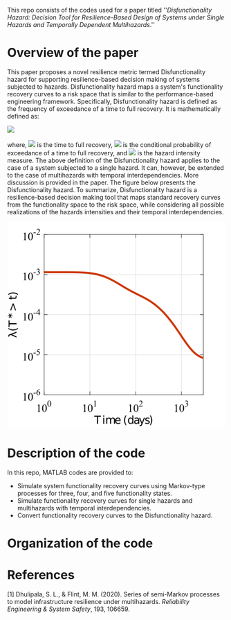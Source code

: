 This repo consists of the codes used for a paper titled ''*Disfunctionality Hazard: Decision Tool for Resilience-Based Design of Systems under Single Hazards and Temporally Dependent Multihazards*.''

# Overview of the paper

This paper proposes a novel resilience metric termed Disfunctionality hazard for supporting resilience-based decision making of systems subjected to hazards. Disfunctionality hazard maps a system's functionality recovery curves to a risk space that is similar to the performance-based engineering framework. Specifically, Disfunctionality hazard is defined as the frequency of exceedance of a time to full recovery. It is mathematically defined as:

<img src="https://render.githubusercontent.com/render/math?math=\lambda(T^* > t) = \int P(T^* > t|IM) |dIM|">


where, <img src="https://render.githubusercontent.com/render/math?math=T^*"> is the time to full recovery, <img src="https://render.githubusercontent.com/render/math?math=P(.)"> is the conditional probability of exceedance of a time to full recovery, and <img src="https://render.githubusercontent.com/render/math?math=IM"> is the hazard intensity measure. The above definition of the Disfunctionality hazard applies to the case of a system subjected to a single hazard. It can, however, be extended to the case of multihazards with temporal interdependencies. More discussion is provided in the paper. The figure below presents the Disfunctionality hazard. To summarize, Disfunctionality hazard is a resilience-based decision making tool that maps standard recovery curves from the functionality space to the risk space, while considering all possible realizations of the hazards intensities and their temporal interdependencies.

![Figure: Illustrating the disfunctionality hazard](Two_States_Haz.png)

# Description of the code

In this repo, MATLAB codes are provided to:

* Simulate system functionality recovery curves using Markov-type processes for three, four, and five functionality states.
* Simulate functionality recovery curves for single hazards and multihazards with temporal interdependencies.
* Convert functionality recovery curves to the Disfunctionality hazard.

# Organization of the code


# References
 [1] Dhulipala, S. L., & Flint, M. M. (2020). Series of semi-Markov processes to model infrastructure resilience under multihazards. *Reliability Engineering & System Safety*, 193, 106659.
